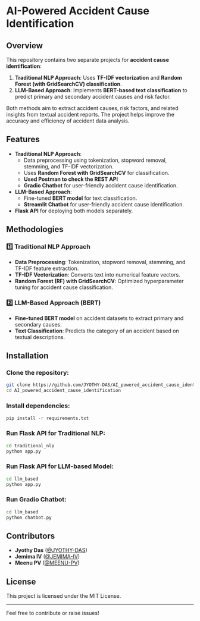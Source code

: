 # AI-Powered Accident Cause Identification

## Overview
This repository contains two separate projects for **accident cause identification**:
1. **Traditional NLP Approach**: Uses **TF-IDF vectorization** and **Random Forest (with GridSearchCV) classification**.
2. **LLM-Based Approach**: Implements **BERT-based text classification** to predict primary and secondary accident causes and risk factor.

Both methods aim to extract accident causes, risk factors, and related insights from textual accident reports. The project helps improve the accuracy and efficiency of accident data analysis.

## Features
- **Traditional NLP Approach**:
  - Data preprocessing using tokenization, stopword removal, stemming, and TF-IDF vectorization.
  - Uses **Random Forest with GridSearchCV** for classification.
  - **Used Postman to check the REST API**
  - **Gradio Chatbot** for user-friendly accident cause identification.
- **LLM-Based Approach**:
  - Fine-tuned **BERT model** for text classification.
  - **Streamlit Chatbot** for user-friendly accident cause identification.
- **Flask API** for deploying both models separately.


## Methodologies
### 1️⃣ Traditional NLP Approach
- **Data Preprocessing**: Tokenization, stopword removal, stemming, and TF-IDF feature extraction.
- **TF-IDF Vectorization**: Converts text into numerical feature vectors.
- **Random Forest (RF) with GridSearchCV**: Optimized hyperparameter tuning for accident cause classification.

### 2️⃣ LLM-Based Approach (BERT)
- **Fine-tuned BERT model** on accident datasets to extract primary and secondary causes.
- **Text Classification**: Predicts the category of an accident based on textual descriptions.
## Installation
### Clone the repository:
```bash
git clone https://github.com/JYOTHY-DAS/AI_powered_accident_cause_identification.git
cd AI_powered_accident_cause_identification
```

### Install dependencies:
```bash
pip install -r requirements.txt
```

### Run Flask API for Traditional NLP:
```bash
cd traditional_nlp
python app.py
```

### Run Flask API for LLM-based Model:
```bash
cd llm_based
python app.py
```

### Run Gradio Chatbot:
```bash
cd llm_based
python chatbot.py
```

## Contributors
- **Jyothy Das** ([@JYOTHY-DAS](https://github.com/JYOTHY-DAS))
- **Jemima IV** ([@JEMIMA-IV](https://github.com/Jemima-IV))
- **Meenu PV** ([@MEENU-PV](https://github.com/MEENU-PV))

## License
This project is licensed under the MIT License.

---
Feel free to contribute or raise issues!

